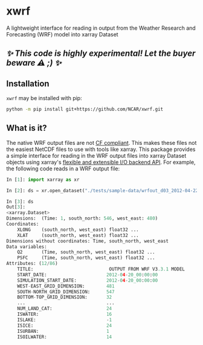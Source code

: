 # xwrf

A lightweight interface for reading in output from the Weather Research and Forecasting (WRF) model into xarray Dataset

## _✨ This code is highly experimental! Let the buyer beware ⚠️ ;) ✨_

## Installation

`xwrf` may be installed with pip:

```bash
python -m pip install git+https://github.com/NCAR/xwrf.git
```

## What is it?

The native WRF output files are not [CF compliant](https://sundowner.colorado.edu/wrfout_to_cf/overview.html#:~:text=http%3A//cf-pcmdi.llnl.gov/). This makes these files not the easiest NetCDF files to use with tools like xarray. This package provides a simple interface for reading in the WRF output files into xarray Dataset objects using xarray's [flexible and extensible I/O backend API](https://xarray.pydata.org/en/stable/internals/how-to-add-new-backend.html). For example, the following code reads in a WRF output file:

```python
In [1]: import xarray as xr

In [2]: ds = xr.open_dataset("./tests/sample-data/wrfout_d03_2012-04-22_23_00_00_subset.nc", engine="wrf")

In [3]: ds
Out[3]:
<xarray.Dataset>
Dimensions:  (Time: 1, south_north: 546, west_east: 480)
Coordinates:
    XLONG    (south_north, west_east) float32 ...
    XLAT     (south_north, west_east) float32 ...
Dimensions without coordinates: Time, south_north, west_east
Data variables:
    Q2       (Time, south_north, west_east) float32 ...
    PSFC     (Time, south_north, west_east) float32 ...
Attributes: (12/86)
    TITLE:                            OUTPUT FROM WRF V3.3.1 MODEL
    START_DATE:                      2012-04-20_00:00:00
    SIMULATION_START_DATE:           2012-04-20_00:00:00
    WEST-EAST_GRID_DIMENSION:        481
    SOUTH-NORTH_GRID_DIMENSION:      547
    BOTTOM-TOP_GRID_DIMENSION:       32
    ...                              ...
    NUM_LAND_CAT:                    24
    ISWATER:                         16
    ISLAKE:                          -1
    ISICE:                           24
    ISURBAN:                         1
    ISOILWATER:                      14
```

